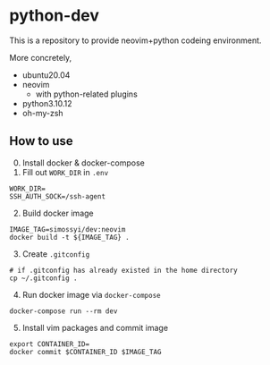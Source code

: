 # python-dev
This is a repository to provide neovim+python codeing environment.

More concretely,
- ubuntu20.04
- neovim
    - with python-related plugins
- python3.10.12
- oh-my-zsh 

## How to use
0. Install docker & docker-compose
1. Fill out `WORK_DIR` in `.env`

```
WORK_DIR=
SSH_AUTH_SOCK=/ssh-agent
```

2. Build docker image

```
IMAGE_TAG=simossyi/dev:neovim
docker build -t ${IMAGE_TAG} . 
```

3. Create `.gitconfig`

```
# if .gitconfig has already existed in the home directory
cp ~/.gitconfig .
```

4. Run docker image via `docker-compose`

```
docker-compose run --rm dev 
```

5. Install vim packages and commit image

```
export CONTAINER_ID=
docker commit $CONTAINER_ID $IMAGE_TAG
```
